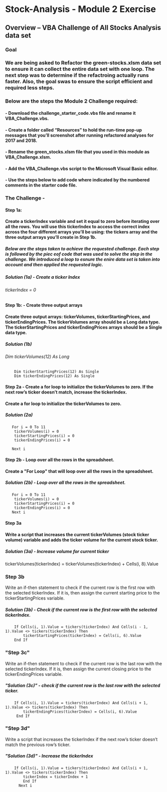 # Stock-Analysis - Module 2 Exercise
## Overview – VBA Challenge of All Stocks Analysis data set 
### Goal
### We are being asked to Refactor the green-stocks.xlsm data set to ensure it can collect the entire data set with one loop. The next step was to determine if the refactroing actually runs faster. Also, the goal swas to ensure the script efficient and required less steps.
### Below are the steps the Module 2 Challenge required:
#### - Download the challenge_starter_code.vbs file and rename it VBA_Challenge.vbs.
#### - Create a folder called “Resources” to hold the run-time pop-up messages that you’ll screenshot after running refactored analyses for 2017 and 2018.
#### - Rename the green_stocks.xlsm file that you used in this module as VBA_Challenge.xlsm.
#### - Add the VBA_Challenge.vbs script to the Microsoft Visual Basic editor.
#### - Use the steps below to add code where indicated by the numbered comments in the starter code file.
### The Challenge -
#### Step 1a:
#### Create a tickerIndex variable and set it equal to zero before iterating over all the rows. You will use this tickerIndex to access the correct index across the four different arrays you’ll be using: the tickers array and the three output arrays you’ll create in Step 1b.
##### Below are the steps taken to achieve the requested challenge. Each step is followed by the piec eof code that was used to solve the step in the challenge. We introduced a loop to esnure the enire data set is taken into account and then applied the requested logic.
##### Solution (1a) - Create a ticker Index
######    tickerIndex = 0
#### Step 1b: - Create three output arrays
#### Create three output arrays: tickerVolumes, tickerStartingPrices, and tickerEndingPrices. The tickerVolumes array should be a Long data type. The tickerStartingPrices and tickerEndingPrices arrays should be a Single data type.
##### Solution (1b)
######  Dim tickerVolumes(12) As Long
        Dim tickerStartingPrices(12) As Single
        Dim tickerEndingPrices(12) As Single
#### Step 2a - Create a for loop to initialize the tickerVolumes to zero. If the next row’s ticker doesn’t match, increase the tickerIndex.
#### Create a for loop to initialize the tickerVolumes to zero.
##### Solution (2a)
       For i = 0 To 11
        tickerVolumes(i) = 0
        tickerStartingPrices(i) = 0
        tickerEndingPrices(i) = 0
        
       Next i
#### Step 2b - Loop over all the rows in the spreadsheet.
#### Create a "For Loop" that will loop over all the rows in the spreadsheet.
##### Solution (2b) - Loop over all the rows in the spreadsheet.
       For i = 0 To 11
        tickerVolumes(i) = 0
        tickerStartingPrices(i) = 0
        tickerEndingPrices(i) = 0
       Next i
#### Step 3a
####  Write a script that increases the current tickerVolumes (stock ticker volume) variable and adds the ticker volume for the current stock ticker.
##### Solution (3a) - Increase volume for current ticker
tickerVolumes(tickerIndex) = tickerVolumes(tickerIndex) + Cells(i, 8).Value
### Step 3b
Write an if-then statement to check if the current row is the first row with the selected tickerIndex. If it is, then assign the current starting price to the tickerStartingPrices variable.
##### Solution (3b) - Check if the current row is the first row with the selected tickerIndex.
        If Cells(i, 1).Value = tickers(tickerIndex) And Cells(i - 1, 1).Value <> tickers(tickerIndex) Then
            tickerStartingPrices(tickerIndex) = Cells(i, 6).Value
        End If
### "Step 3c" 
Write an if-then statement to check if the current row is the last row with the selected tickerIndex. If it is, then assign the current closing price to the tickerEndingPrices variable.
##### "Solution (3c)" - check if the current row is the last row with the selected ticker.
        If Cells(i, 1).Value = tickers(tickerIndex) And Cells(i + 1, 1).Value <> tickers(tickerIndex) Then
            tickerEndingPrices(tickerIndex) = Cells(i, 6).Value
         End If
### "Step 3d" 
Write a script that increases the tickerIndex if the next row’s ticker doesn’t match the previous row’s ticker.
##### "Solution (3d)" - Increase the tickerIndex
        If Cells(i, 1).Value = tickers(tickerIndex) And Cells(i + 1, 1).Value <> tickers(tickerIndex) Then
            tickerIndex = tickerIndex + 1
            End If
          Next i

                      

